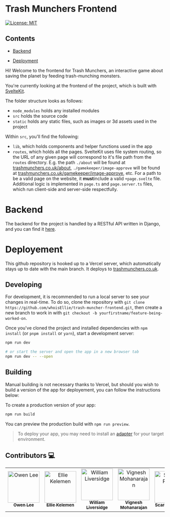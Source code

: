 # Trash Munchers Frontend

[![License: MIT](https://img.shields.io/badge/License-MIT-yellow.svg)](https://opensource.org/licenses/MIT)

## Contents

- [Backend](https://github.com/whoisEllie/trash-muncher-frontend#backend)

- [Deployment](https://github.com/whoisEllie/trash-muncher-frontend#deployement)


Hi! Welcome to the frontend for Trash Munchers, an interactive game about saving the planet by feeding trash-munching monsters.

You're currently looking at the frontend of the project, which is built with [SvelteKit](https://kit.svelte.dev/).

The folder structure looks as follows:

- `node_modules` holds any installed modules
- `src` holds the source code
- `static` holds any static files, such as images or 3d assets used in the project

Within `src`,  you'll find the following:

- `lib`, which holds components and helper functions used in the app
- `routes`, which holds all the pages. SvelteKit uses file system routing, so the URL of any given page will correspond to it's file path from the `routes` directory. E.g. the path `./about` will be found at [trashmunchers.co.uk/about](https://www.trashmunchers.co.uk/about), `./gamekeeper/image-approve` will be found at [trashmunchers.co.uk/gamekeeper/image-approve](https://www.trashmunchers.co.uk/gamekeeper/image-approve), etc. For a path to be a valid page on the website, it **must**include a valid `+page.svelte` file. Additional logic is implemented in `page.ts` and `page.server.ts` files, which run client-side and server-side respectfully. 

# Backend

The backend for the project is handled by a RESTful API written in Django, and you can find it [here](https://github.com/KermityOwen/Trash-Muncher-Webapp).

# Deployement

This github repository is hooked up to a Vercel server, which automatically stays up to date with the main branch. It deploys to [trashmunchers.co.uk](https://trashmunchers.co.uk). 

## Developing

For development, it is recommended to run a local server to see your changes in real-time. To do so, clone the repository with `git clone https://github.com/whoisEllie/trash-muncher-frontend.git`, then create a new branch to work in with `git checkout -b yourfirstname/feature-being-worked-on`. 

Once you've cloned the project and installed dependencies with `npm install` (or `pnpm install` or `yarn`), start a development server:

```bash
npm run dev

# or start the server and open the app in a new browser tab
npm run dev -- --open
```

## Building

Manual building is not necessary thanks to Vercel, but should you wish to build a version of the app for deployement, you can follow the instructions below:

To create a production version of your app:

```bash
npm run build
```

You can preview the production build with `npm run preview`.

> To deploy your app, you may need to install an [adapter](https://kit.svelte.dev/docs/adapters) for your target environment.

## Contributors :computer: 

<table>
  <tbody>
    <tr>
      <td align="center"><a href="https://github.com/KermityOwen"><img src="https://avatars.githubusercontent.com/u/47197696?v=4" width="100px;" alt="Owen Lee"/><br /><sub><b>Owen Lee</b></sub></a></td>
      <td align="center"><a href="https://github.com/whoisEllie"><img src="https://avatars.githubusercontent.com/u/37041249?v=4" width="100px;" alt="Ellie Kelemen"/><br /><sub><b>Ellie Kelemen</b></sub></a></td>
      <td align="center"><a href="https://github.com/TerraTree"><img src="https://avatars.githubusercontent.com/u/22399437?v=4" width="100px;" alt="William Liversidge"/><br /><sub><b>William Liversidge</b></sub></a></td>
      <td align="center"><a href="https://github.com/vigneshmohan2002"><img src="https://avatars.githubusercontent.com/u/85409344?v=4" width="100px;" alt="Vignesh Mohanarajan"/><br /><sub><b>Vignesh Mohanarajan</b></sub></a></td>
      <td align="center"><a href="https://github.com/scarlettp1619"><img src="https://avatars.githubusercontent.com/u/95775118?v=4" width="100px;" alt="Scarlett Parker"/><br /><sub><b>Scarlett Parker</b></sub></a></td>
      <td align="center"><a href="https://github.com/FBWWTeto"><img src="https://avatars.githubusercontent.com/u/93519490?v=4" width="100px;" alt="Malik Besta"/><br /><sub><b>Malik Besta</b></sub></a></td>
      </tr>
  </tbody>
</table>
